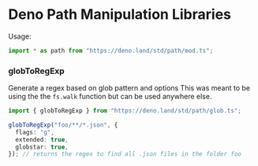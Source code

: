 # Deno Path Manipulation Libraries

Usage:

```ts
import * as path from "https://deno.land/std/path/mod.ts";
```

### globToRegExp

Generate a regex based on glob pattern and options This was meant to be using
the the `fs.walk` function but can be used anywhere else.

```ts
import { globToRegExp } from "https://deno.land/std/path/glob.ts";

globToRegExp("foo/**/*.json", {
  flags: "g",
  extended: true,
  globstar: true,
}); // returns the regex to find all .json files in the folder foo
```

